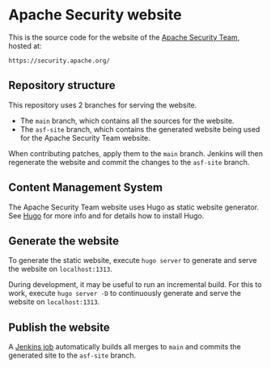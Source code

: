 <!--
Licensed to the Apache Software Foundation (ASF) under one or more
contributor license agreements.  See the NOTICE file distributed with
this work for additional information regarding copyright ownership.
The ASF licenses this file to You under the Apache License, Version 2.0
(the "License"); you may not use this file except in compliance with
the License.  You may obtain a copy of the License at

    http://www.apache.org/licenses/LICENSE-2.0

Unless required by applicable law or agreed to in writing, software
distributed under the License is distributed on an "AS IS" BASIS,
WITHOUT WARRANTIES OR CONDITIONS OF ANY KIND, either express or implied.
See the License for the specific language governing permissions and
limitations under the License.
-->
# Apache Security website

This is the source code for the website of the [Apache Security Team](https://security.apache.org/), hosted at:

    https://security.apache.org/

## Repository structure
This repository uses 2 branches for serving the website.
- The `main` branch, which contains all the sources for the website.
- The `asf-site` branch, which contains the generated website being used for the Apache Security Team website.

When contributing patches, apply them to the `main` branch. Jenkins will then regenerate the website
and commit the changes to the `asf-site` branch.

## Content Management System
The Apache Security Team website uses Hugo as static website generator. 
See [Hugo](https://gohugo.io/) for more info and for details how to install Hugo.

## Generate the website

To generate the static website, execute `hugo server` to generate and serve the website on `localhost:1313`.

During development, it may be useful to run an incremental build. For this to work, execute `hugo server -D` to 
continuously generate and serve the website on `localhost:1313`.

## Publish the website

A [Jenkins job](https://ci-builds.apache.org/job/Security/job/site/job/main/) automatically builds all merges to `main` and commits the generated site to the `asf-site` branch.
